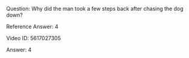 Question: Why did the man took a few steps back after chasing the dog down?

Reference Answer: 4

Video ID: 5617027305

Answer: 4

